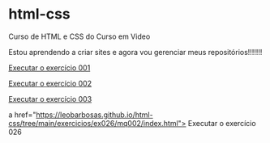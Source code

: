 # html-css
 Curso de HTML e CSS do Curso em Video

 Estou aprendendo a criar sites e agora vou gerenciar meus repositórios!!!!!!!

<a href="https://leobarbosas.github.io/html-css/exercicios/ex001/index.html">Executar o exercício 001</a>

<a href="https://leobarbosas.github.io/html-css/exercicios/ex002/index.html">Executar o exercício 002</a>

<a href="https://leobarbosas.github.io/html-css/exercicios/ex003/index.html">Executar o exercício 003</a>

a href="https://leobarbosas.github.io/html-css/tree/main/exercicios/ex026/mq002/index.html"> Executar o exercício 026</a>
